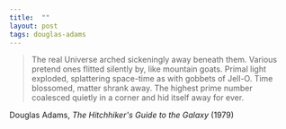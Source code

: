 ```yaml
---
title:  ""
layout: post
tags: douglas-adams
---
```


> The real Universe arched sickeningly away beneath them. Various pretend ones flitted silently by, like mountain goats. Primal light exploded, splattering space-time as with gobbets of Jell-O. Time blossomed, matter shrank away. The highest prime number coalesced quietly in a corner and hid itself away for ever.

Douglas Adams, _The Hitchhiker's Guide to the Galaxy_ (1979)
